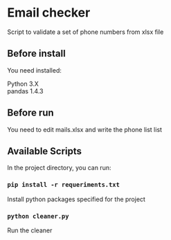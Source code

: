 # Email checker

Script to validate a set of phone numbers from xlsx file

## Before install

You need installed:

Python 3.X\
pandas 1.4.3

## Before run

You need to edit mails.xlsx and write the phone list list

## Available Scripts

In the project directory, you can run:

### `pip install -r requeriments.txt`

Install python  packages specified for the project

### `python cleaner.py`

Run the cleaner